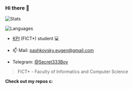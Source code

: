 ### Hi there 👋

![Stats](https://github-readme-stats.vercel.app/api?username=Secret333Boy&show_icons=true&theme=tokyonight&include_all_commits=true)

![Languages](https://github-readme-stats.vercel.app/api/top-langs/?username=Secret333Boy&hide=html,css,dockerfile&layout=compact&theme=tokyonight)

- [KPI](https://en.wikipedia.org/wiki/Igor_Sikorsky_Kyiv_Polytechnic_Institute) (FICT*) student 💻

- :mailbox: Mail: pashkovsky.eugen@gmail.com

- Telegram: [@Secret333Boy](https://t.me/Secret333Boy)

> FICT* - Faculty of Informatics and Computer Science

**Check out my repos c:**
<!--
**Secret333Boy/secret333boy** is a ✨ _special_ ✨ repository because its `README.md` (this file) appears on your GitHub profile.

Here are some ideas to get you started:

- 🔭 I’m currently working on ...
- 🌱 I’m currently learning ...
- 👯 I’m looking to collaborate on ...
- 🤔 I’m looking for help with ...
- 💬 Ask me about ...
- 📫 How to reach me: ...
- 😄 Pronouns: ...
- ⚡ Fun fact: ...
-->

